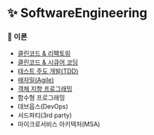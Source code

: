 # ✨ SoftwareEngineering

### 📌 이론

- [클린코드 & 리팩토링](https://github.com/SeoYeonBae/CS_study/blob/main/SoftwareEngineering/%ED%81%B4%EB%A6%B0%EC%BD%94%EB%93%9C%20%26%20%EB%A6%AC%ED%8C%A9%ED%86%A0%EB%A7%81.md)
- [클린코드 & 시큐어 코딩](https://github.com/SeoYeonBae/CS_study/blob/main/SoftwareEngineering/%ED%81%B4%EB%A6%B0%EC%BD%94%EB%93%9C%20%26%20%EC%8B%9C%ED%81%90%EC%96%B4%20%EC%BD%94%EB%94%A9.md)
- [테스트 주도 개발(TDD)](<https://github.com/SeoYeonBae/CS_study/blob/main/SoftwareEngineering/%ED%85%8C%EC%8A%A4%ED%8A%B8%20%EC%A3%BC%EB%8F%84%20%EA%B0%9C%EB%B0%9C(TDD).md>)
- [애자일(Agile)](https://github.com/SeoYeonBae/CS_study/blob/main/SoftwareEngineering/애자일(Agile).md)
- [객체 지향 프로그래밍](https://github.com/SeoYeonBae/CS_study/blob/main/SoftwareEngineering/객체%20지향%20프로그래밍.md)
- 함수형 프로그래밍
- 데브옵스(DevOps)
- 서드파티(3rd party)
- 마이크로서비스 아키텍처(MSA)
